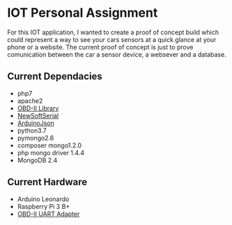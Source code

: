 # IOT Personal Assignment
For this IOT application, I wanted to create a proof of concept build which could represent a way to see your cars sensors at a quick glance at your phone or a website. The current proof of concept is just to prove comunication between the car a sensor device, a websever and a database.
## Current Dependacies
- php7
- apache2
- [OBD-II Library](https://github.com/stanleyhuangyc/ArduinoOBD)
- [NewSoftSerial](http://arduiniana.org/libraries/newsoftserial/)
- [ArduinoJson](https://arduinojson.org/)
- python3.7
- pymongo2.6
- composer mongo1.2.0
- php mongo driver 1.4.4
- MongoDB 2.4

## Current Hardware
- Arduino Leonardo
- Raspberry Pi 3 B+
- [OBD-II UART Adapter](https://freematics.com/store/index.php?route=product/product&product_id=83)
